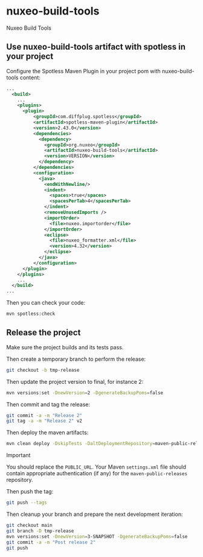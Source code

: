 # nuxeo-build-tools
Nuxeo Build Tools

## Use nuxeo-build-tools artifact with spotless in your project

Configure the Spotless Maven Plugin in your project pom with nuxeo-build-tools content:

```xml
...
  <build>
    ...
    <plugins>
      <plugin>
          <groupId>com.diffplug.spotless</groupId>
          <artifactId>spotless-maven-plugin</artifactId>
          <version>2.43.0</version>
          <dependencies>
            <dependency>
              <groupId>org.nuxeo</groupId>
              <artifactId>nuxeo-build-tools</artifactId>
              <version>VERSION</version>
            </dependency>
          </dependencies>
          <configuration>
            <java>
              <endWithNewline/>
              <indent>
                <spaces>true</spaces>
                <spacesPerTab>4</spacesPerTab>
              </indent>
              <removeUnusedImports />
              <importOrder>
                <file>nuxeo.importorder</file>
              </importOrder>
              <eclipse>
                <file>nuxeo_formatter.xml</file>
                <version>4.32</version>
              </eclipse>
            </java>
          </configuration>
      </plugin>
    </plugins>
    ...
  </build>
...
```

Then you can check your code:

```bash
mvn spotless:check
```

## Release the project

Make sure the project builds and its tests pass.

Then create a temporary branch to perform the release:

```bash
git checkout -b tmp-release
```

Then update the project version to final, for instance 2:

```bash
mvn versions:set -DnewVersion=2 -DgenerateBackupPoms=false
```

Then commit and tag the release:

```bash
git commit -a -m "Release 2"
git tag -a -m "Release 2" v2
```

Then deploy the maven artifacts:

```bash
mvn clean deploy -DskipTests -DaltDeploymentRepository=maven-public-releases::default::PUBLIC_URL
```

> [!IMPORTANT]
> You should replace the `PUBLIC_URL`.
> Your Maven `settings.xml` file should contain appropriate authentication (if any) for the `maven-public-releases` repository.

Then push the tag:

```bash
git push --tags
```

Then cleanup your branch and prepare the next development iteration:

```bash
git checkout main
git branch -D tmp-release
mvn versions:set -DnewVersion=3-SNAPSHOT -DgenerateBackupPoms=false
git commit -a -m "Post release 2"
git push
```
